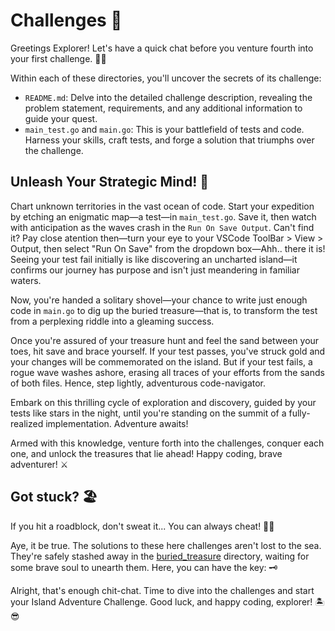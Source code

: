# Challenges 🌊

Greetings Explorer! Let's have a quick chat before you venture fourth into your first challenge. 🦜💬

Within each of these directories, you'll uncover the secrets of its challenge:

- `README.md`: Delve into the detailed challenge description, revealing the problem statement, requirements, and any additional information to guide your quest.
- `main_test.go` and `main.go`: This is your battlefield of tests and code. Harness your skills, craft tests, and forge a solution that triumphs over the challenge. 

## Unleash Your Strategic Mind! 🎯

Chart unknown territories in the vast ocean of code. Start your expedition by etching an enigmatic map—a test—in `main_test.go`. Save it, then watch with anticipation as the waves crash in the `Run On Save Output`. Can't find it? Pay close atention then—turn your eye to your VSCode ToolBar > View > Output, then select "Run On Save" from the dropdown box—Ahh.. there it is! Seeing your test fail initially is like discovering an uncharted island—it confirms our journey has purpose and isn't just meandering in familiar waters.

Now, you're handed a solitary shovel—your chance to write just enough code in `main.go` to dig up the buried treasure—that is, to transform the test from a perplexing riddle into a gleaming success.

Once you're assured of your treasure hunt and feel the sand between your toes, hit save and brace yourself. If your test passes, you've struck gold and your changes will be commemorated on the island. But if your test fails, a rogue wave washes ashore, erasing all traces of your efforts from the sands of both files. Hence, step lightly, adventurous code-navigator.

Embark on this thrilling cycle of exploration and discovery, guided by your tests like stars in the night, until you're standing on the summit of a fully-realized implementation. Adventure awaits!

Armed with this knowledge, venture forth into the challenges, conquer each one, and unlock the treasures that lie ahead! Happy coding, brave adventurer! ⚔️

## Got stuck? 🏖️

If you hit a roadblock, don't sweat it... You can always cheat! 🏴‍☠️

Aye, it be true. The solutions to these here challenges aren't lost to the sea. They're safely stashed away in the [buried_treasure](../burried_tresure/) directory, waiting for some brave soul to unearth them. Here, you can have the key: 🗝️

Alright, that's enough chit-chat. Time to dive into the challenges and start your Island Adventure Challenge. Good luck, and happy coding, explorer! 🏝️😎 